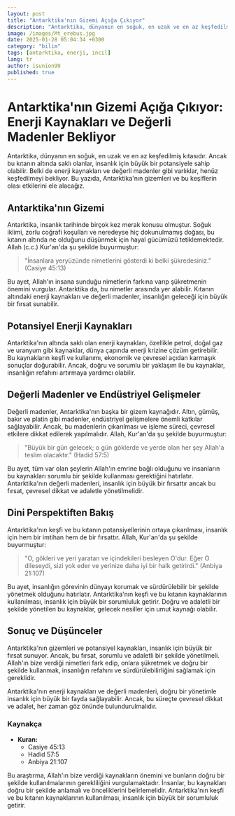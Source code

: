 ```yaml
---
layout: post
title: "Antarktika'nın Gizemi Açığa Çıkıyor"
description: "Antarktika, dünyanın en soğuk, en uzak ve en az keşfedilmiş kıtasıdır. Ancak bu kıtanın altında saklı olanlar, insanlık için büyük bir potansiyele sahip olabilir."
image: /images/Mt_erebus.jpg
date: 2025-01-28 05:04:34 +0300
category: "bilim"
tags: [antarktika, enerji, incil]
lang: tr
author: isunion99
published: true
---
```


# Antarktika'nın Gizemi Açığa Çıkıyor: Enerji Kaynakları ve Değerli Madenler Bekliyor

Antarktika, dünyanın en soğuk, en uzak ve en az keşfedilmiş kıtasıdır. Ancak bu kıtanın altında saklı olanlar, insanlık için büyük bir potansiyele sahip olabilir. Belki de enerji kaynakları ve değerli madenler gibi varlıklar, henüz keşfedilmeyi bekliyor. Bu yazıda, Antarktika'nın gizemleri ve bu keşiflerin olası etkilerini ele alacağız.

## Antarktika'nın Gizemi

Antarktika, insanlık tarihinde birçok kez merak konusu olmuştur. Soğuk iklimi, zorlu coğrafi koşulları ve neredeyse hiç dokunulmamış doğası, bu kıtanın altında ne olduğunu düşünmek için hayal gücümüzü tetiklemektedir. Allah (c.c.) Kur'an'da şu şekilde buyurmuştur:

> "İnsanlara yeryüzünde nimetlerini gösterdi ki belki şükredesiniz." (Casiye 45:13)

Bu ayet, Allah'ın insana sunduğu nimetlerin farkına varıp şükretmenin önemini vurgular. Antarktika da, bu nimetler arasında yer alabilir. Kıtanın altındaki enerji kaynakları ve değerli madenler, insanlığın geleceği için büyük bir fırsat sunabilir.

## Potansiyel Enerji Kaynakları

Antarktika'nın altında saklı olan enerji kaynakları, özellikle petrol, doğal gaz ve uranyum gibi kaynaklar, dünya çapında enerji krizine çözüm getirebilir. Bu kaynakların keşfi ve kullanımı, ekonomik ve çevresel açıdan karmaşık sonuçlar doğurabilir. Ancak, doğru ve sorumlu bir yaklaşım ile bu kaynaklar, insanlığın refahını artırmaya yardımcı olabilir.

## Değerli Madenler ve Endüstriyel Gelişmeler

Değerli madenler, Antarktika'nın başka bir gizem kaynağıdır. Altın, gümüş, bakır ve platin gibi madenler, endüstriyel gelişmelere önemli katkılar sağlayabilir. Ancak, bu madenlerin çıkarılması ve işleme süreci, çevresel etkilere dikkat edilerek yapılmalıdır. Allah, Kur'an'da şu şekilde buyurmuştur:

> "Büyük bir gün gelecek; o gün göklerde ve yerde olan her şey Allah'a teslim olacaktır." (Hadid 57:5)

Bu ayet, tüm var olan şeylerin Allah'ın emrine bağlı olduğunu ve insanların bu kaynakları sorumlu bir şekilde kullanması gerektiğini hatırlatır. Antarktika'nın değerli madenleri, insanlık için büyük bir fırsattır ancak bu fırsat, çevresel dikkat ve adaletle yönetilmelidir.

## Dini Perspektiften Bakış

Antarktika'nın keşfi ve bu kıtanın potansiyellerinin ortaya çıkarılması, insanlık için hem bir imtihan hem de bir fırsattır. Allah, Kur'an'da şu şekilde buyurmuştur:

> "O, gökleri ve yeri yaratan ve içindekileri besleyen O'dur. Eğer O dileseydi, sizi yok eder ve yerinize daha iyi bir halk getirirdi." (Anbiya 21:107)

Bu ayet, insanlığın görevinin dünyayı korumak ve sürdürülebilir bir şekilde yönetmek olduğunu hatırlatır. Antarktika'nın keşfi ve bu kıtanın kaynaklarının kullanılması, insanlık için büyük bir sorumluluk getirir. Doğru ve adaletli bir şekilde yönetilen bu kaynaklar, gelecek nesiller için umut kaynağı olabilir.

## Sonuç ve Düşünceler

Antarktika'nın gizemleri ve potansiyel kaynakları, insanlık için büyük bir fırsat sunuyor. Ancak, bu fırsat, sorumlu ve adaletli bir şekilde yönetilmeli. Allah'ın bize verdiği nimetleri fark edip, onlara şükretmek ve doğru bir şekilde kullanmak, insanlığın refahını ve sürdürülebilirliğini sağlamak için gereklidir.

Antarktika'nın enerji kaynakları ve değerli madenleri, doğru bir yönetimle insanlık için büyük bir fayda sağlayabilir. Ancak, bu süreçte çevresel dikkat ve adalet, her zaman göz önünde bulundurulmalıdır.

### Kaynakça

- **Kuran:** 
  - Casiye 45:13
  - Hadid 57:5
  - Anbiya 21:107

Bu araştırma, Allah'ın bize verdiği kaynakların önemini ve bunların doğru bir şekilde kullanılmalarının gerekliliğini vurgulamaktadır. İnsanlar, bu kaynakları doğru bir şekilde anlamalı ve önceliklerini belirlemelidir. Antarktika'nın keşfi ve bu kıtanın kaynaklarının kullanılması, insanlık için büyük bir sorumluluk getirir.
